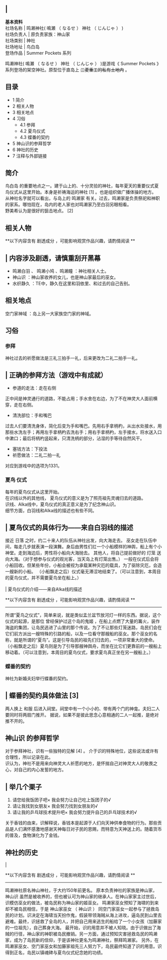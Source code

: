 |  
---  
**基本资料**  
社场名称  |  鸣濑神社(  鳴瀬  （  なるせ  ）  神社  （  じんじゃ  ）  )   
社场负责人  |  原负责家族：神山家   
社场类别  |  神社   
社场地址  |  鸟白岛   
登场作品  |  Summer Pockets  系列   
  
鸣濑神社(  鳴瀬  （  なるせ  ）  神社  （  じんじゃ  ）  )是游戏《  Summer Pockets
》系列登场的架空神社。原型位于直岛上 ~~三菱重工的私有土地内~~ 。

##  目录

  * 1  简介 
  * 2  相关人物 
  * 3  相关地点 
  * 4  习俗 
    * 4.1  参拜 
    * 4.2  夏鸟仪式 
    * 4.3  蝶番的契约 
  * 5  神山识的参拜哲学 
  * 6  神社的历史 
  * 7  注释与外部链接 

##  简介

鸟白岛  的重要地点之一。建于山上的、十分灵验的神社，每年夏天的重要仪式夏鸟仪式从这里开始。本身是祈祷海运的神社  [1]  。也是组织做广播体操的地方。  
从神社名字就可以看出，与岛上的  鸣濑家  有关。过去，鸣濑家是负责祭祀和神职的家系。哪怕现在，岛内的老人家也对鸣濑家乃至白羽另眼相看。  
野美希认为是很好的狙击地点。  [2]

##  相关人物

**以下内容含有 剧透成分  ，可能影响观赏作品兴趣，请酌情阅读 **

|  内容涉及剧透，请慎重刮开黑幕  
---  
  
  * 鸣濑白羽  、  鸣濑小鸠  、鸣濑瞳  ：神社相关人士。 
  * 神山识  ：神山家收养的女儿，也是神山家最后的巫女。 
  * 水织静久  ：TE中，静久在这里和羽依里、和过去的自己告别。 

  
  
##  相关地点

空门家神域  ：岛上另一大家族空门家的神域。

##  习俗

###  参拜

神社过去的祈愿做法是三礼三拍手一礼，后来更改为二礼二拍手一礼。  

|  正确的参拜方法（游戏中有成就）  
---  
  
  * 参道的走法：走在右侧 

正中间是神灵通行的道路，不能占用；手水舍在右边，为了不在神灵大人面前横穿，走在右侧。 </br>

  * 清洗部位：手和嘴巴 

过去人们要清洗身体，简化后变为手和嘴巴。先用右手拿柄杓，从出水处接水，用那些水洗左手；再用左手拿柄杓去洗右手；用右手拿柄杓，左手接水，将水送入口中漱口；最后将柄杓竖起来，只清洗柄的部分，沾湿的手等待自然风干。
</br>

  * 塞钱方法：下投法 
  * 祈愿做法：二礼二拍一礼 

对应到游戏中的选项为1331。 </br>  
  
###  夏鸟  仪式

每年的夏鸟仪式从这里开始。  
在识线以外的其他线，  夏鸟仪式的意义是为了照亮祖先灵魂归去的道路。  
识线、Alka线中，夏鸟仪式的真正意义是为了纪念神山识。  
细节方面，白羽线和Alka线的描述也有些不同。

|  夏鸟仪式的具体行为——来自白羽线的描述  
---  
接近  日落  之时，约二十来人的队伍从神社出发，向大海走去。
巫女走在队伍中间，每走几步就表演一段演舞。身后由男性们扛一个小船模样的神舆，船上有个小神堂。走到海边后，男性将小船向大海抛去。  其他人，将自己提前做好的
灯笼  送向大海。（对于想参与仪式的观光客，当天岛上有灯笼出售。）
一般在仪式后会将小船回收。但某些年份，小船会被视为承载某种灾厄的载具，为了驱除灾厄，会造一艘新的小船。
（小船飘走之后）仪式毫无滞涩地结束了。（可以注意到，本周目的夏鸟仪式，并不需要夏鸟坐在船上。） </br>  
|  夏鸟仪式的介绍——来自Alka线的描述

**以下内容含有 剧透成分  ，可能影响观赏作品兴趣，请酌情阅读 **  
  
---  
所谓“夏鸟之仪式”，简单来说，就是类似盂兰盆节放河灯一样的东西。据说，这个仪式的起源，是那位  曾经保护过这个岛的鬼姬
，在船上点燃了大量的篝火，装作海盗的集团，让岛民逃进了山里的那个传说。为了不让那些灯笼迷路，岛民们会在它们前方派出一艘特殊的引路的船，以及一位看守那艘船的巫女。那个巫女的名称，就是所谓的“夏鸟”。这是引导岛民的祖先们归去的，一项非常重大的使命。
（小船飘走之后）夏鸟则是为了引导那艘神舆舟，而坐在比它们更靠前的一艘船上移动着。（可以注意到，本周目的夏鸟仪式，要求夏鸟真正坐在另一艘船上。） </br>  
  
###  蝶番的契约

神社为新婚夫妇举行蝶番的契约。

|  蝶番的契约具体做法  [3]  
---  
两人换上  和服  后进入祠堂。祠堂中有一个小小的、带有两个门的神龛。夫妇二人要同时将两扇门推开。
据说，如果不是彼此思念心意相通的二人一起推，是绝对推不开的。 </br>  
  
##  神山识  的参拜哲学

对于参拜神社，识有一些独特的见解  [4]  。  介于识的特殊地位，这些说法或许有合理性，所以记录在此。  
识认为，神社不是用来向神灵大人祈愿的地方，是怀揣自己对神灵大人的敬畏之心，对自己的内心发誓的地方。

|  举几个栗子  
---  
  
  1. 请您给我饭团子吧×  我会努力让自己吃上饭团子的√ 
  2. 请让我找到女朋友×  我会努力找到女朋友的√ 
  3. 请让我的乒乓球技术提升吧×  我会努力提升自己的乒乓球技术的√ 

  
  
关于香钱的由来，识解释说，香钱本是起源于人们向天神供奉食物的行为。那些贡品是人们满怀感激地感谢天神每日对子民的恩赐，而特意为天神送上的。随着货币的普及，食物演化为了金钱。

##  神社的历史

|

**以下内容含有 剧透成分  ，可能影响观赏作品兴趣，请酌情阅读 **  
  
---  
鸣濑神社原名神山神社，于大约150年前更名。  原本负责神社的家族是神山家，  神山识
虽然是被收养的，但也被认可为神山家的继承人。在神山家家主过世后，识模仿巫女的做法，被岛民称为神山家的姬巫女。
鸣濑家巫女预知了海啸的到来却不被岛民相信，于是  神山家巫女  （  神山识  ）
同空门家巫女一起参与了拯救岛民的计划。识决定在海啸当天扮作鬼，假装带领海贼从海上进攻，逼岛民到山里去避难。最终，识拯救了全岛的人，并把自己用来逃生的船给了一个小女孩（加藤家的一位祖先），自己葬身大海。
最开始，识的用意并不被人知晓。由于识做出了海贼的行径，神山家的神职被岛民撤销。另一方面，通过预知灾害拯救岛民的鸣濑家，成为了岛民新的信仰，于是该神社更名为鸣濑神社，祭拜鸣濑家。
另外，在鸣濑家巫女、空门家巫女和加藤家祖先三人努力下，岛民最终知道了识的用意。识得到正名，岛民以镇魂碑与夏鸟仪式纪念她的功绩。 </br>  
  